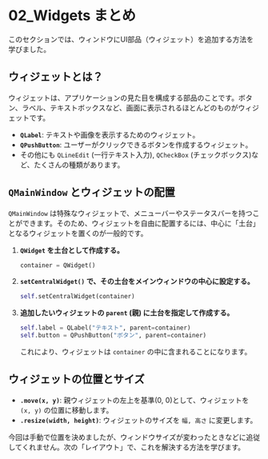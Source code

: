 # 02_Widgets まとめ

このセクションでは、ウィンドウにUI部品（ウィジェット）を追加する方法を学びました。

## ウィジェットとは？

ウィジェットは、アプリケーションの見た目を構成する部品のことです。ボタン、ラベル、テキストボックスなど、画面に表示されるほとんどのものがウィジェットです。

- **`QLabel`**: テキストや画像を表示するためのウィジェット。
- **`QPushButton`**: ユーザーがクリックできるボタンを作成するウィジェット。
- その他にも `QLineEdit` (一行テキスト入力), `QCheckBox` (チェックボックス)など、たくさんの種類があります。

## `QMainWindow` とウィジェットの配置

`QMainWindow` は特殊なウィジェットで、メニューバーやステータスバーを持つことができます。そのため、ウィジェットを自由に配置するには、中心に「土台」となるウィジェットを置くのが一般的です。

1. **`QWidget` を土台として作成する。**
   ```python
   container = QWidget()
   ```

2. **`setCentralWidget()` で、その土台をメインウィンドウの中心に設定する。**
   ```python
   self.setCentralWidget(container)
   ```

3. **追加したいウィジェットの `parent` (親) に土台を指定して作成する。**
   ```python
   self.label = QLabel("テキスト", parent=container)
   self.button = QPushButton("ボタン", parent=container)
   ```
   これにより、ウィジェットは `container` の中に含まれることになります。

## ウィジェットの位置とサイズ

- **`.move(x, y)`**: 親ウィジェットの左上を基準(0, 0)として、ウィジェットを `(x, y)` の位置に移動します。
- **`.resize(width, height)`**: ウィジェットのサイズを `幅, 高さ` に変更します。

今回は手動で位置を決めましたが、ウィンドウサイズが変わったときなどに追従してくれません。次の「レイアウト」で、これを解決する方法を学びます。
